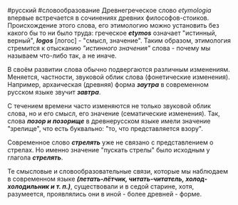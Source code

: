 #русский #словообразование
Древнегреческое слово *etymologia* впервые встречается в сочинениях древних философов-стоиков.
Происхождение этого слова, его этимологию можно установить без какого бы то ни было труда: греческое ***etymos*** означает "истинный, верный", ***logos*** [логос] - "смысл, значение".
Таким образом, этимология стремится к отысканию *"истинного значения"* слова - почему мы называем что-либо так, а не иначе.

В своём развитии слова обычно подвергаются различным изменениям. Меняется, частности, звуковой облик слова (фонетические изменения). Например, архаическая (древняя) форма ***заутра*** в современном русском языке звучит ***завтра***.

С течением времени часто изменяются не только звуковой облик слова, но и его смысл, его значение (сематические изменения).
Так, слова ***позор и позорище*** в древнерусском языке имели значение "зрелище", что есть буквально: "то, что представляется взору".

Современное слово ***стрелять*** уже не связано с представлением о стрелах. Но именно значение "пускать стрелы" было исходным у глагола ***стрелять***.

Те смысловые и словообразовательные связи, которые мы наблюдаем в современном языке ***(летать-лётчик, читать-читатель, холод-холодильник и т. п.)***, существовали и в седой старине, хотя, разумеется, проявлялись они в иной - более древней - форме.